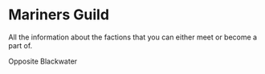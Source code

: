 # Mariners Guild

All the information about the factions that you can either meet or become a part of.

Opposite Blackwater